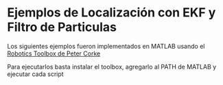 # Ejemplos de Localización con EKF y Filtro de Particulas

Los siguientes ejemplos fueron implementados en MATLAB usando el [Robotics Toolbox de Peter Corke](http://petercorke.com/wordpress/toolboxes)

Para ejecutarlos basta instalar el toolbox, agregarlo al PATH de MATLAB y ejecutar cada script